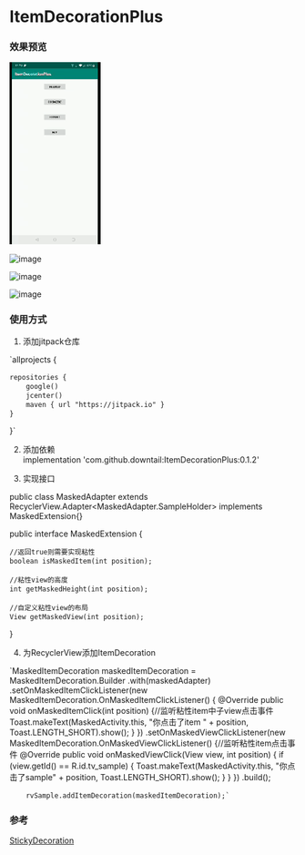 # ItemDecorationPlus

### 效果预览

<img src="https://github.com/downtail/ItemDecorationPlus/blob/master/screenshots/masked.gif" alt="image"
width="160" height="320"/>


<img src="https://github.com/downtail/ItemDecorationPlus/blob/master/screenshots/cosmetic.gif" alt="image"
width="160" height="320"/>

<img src="https://github.com/downtail/ItemDecorationPlus/blob/master/screenshots/expand.gif" alt="image"
width="160" height="320"/>

<img src="https://github.com/downtail/ItemDecorationPlus/blob/master/screenshots/mix.gif" alt="image"
width="160" height="320"/>

### 使用方式

1. 添加jitpack仓库  

`allprojects {  

    repositories {
        google()
        jcenter()
        maven { url "https://jitpack.io" }
    }
}`  
  
2. 添加依赖  
implementation 'com.github.downtail:ItemDecorationPlus:0.1.2'  

3. 实现接口

public class MaskedAdapter extends RecyclerView.Adapter<MaskedAdapter.SampleHolder> implements MaskedExtension{}

  
  public interface MaskedExtension {

    //返回true则需要实现粘性
    boolean isMaskedItem(int position);

    //粘性view的高度
    int getMaskedHeight(int position);

    //自定义粘性view的布局
    View getMaskedView(int position);

}


4. 为RecyclerView添加ItemDecoration

`MaskedItemDecoration maskedItemDecoration = MaskedItemDecoration.Builder
                .with(maskedAdapter)
                .setOnMaskedItemClickListener(new MaskedItemDecoration.OnMaskedItemClickListener() {
                    @Override
                    public void onMaskedItemClick(int position) {//监听粘性item中子view点击事件
                        Toast.makeText(MaskedActivity.this, "你点击了item " + position, Toast.LENGTH_SHORT).show();
                    }
                })
                .setOnMaskedViewClickListener(new MaskedItemDecoration.OnMaskedViewClickListener() {//监听粘性item点击事件
                    @Override
                    public void onMaskedViewClick(View view, int position) {
                        if (view.getId() == R.id.tv_sample) {
                            Toast.makeText(MaskedActivity.this, "你点击了sample" + position, Toast.LENGTH_SHORT).show();
                        }
                    }
                })
                .build();

        rvSample.addItemDecoration(maskedItemDecoration);`




### 参考

[StickyDecoration](https://github.com/Gavin-ZYX/StickyDecoration)
